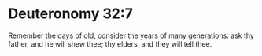 # Deuteronomy 32:7

Remember the days of old, consider the years of many generations: ask thy father, and he will shew thee; thy elders, and they will tell thee.